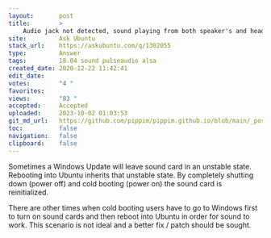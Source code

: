 ```yaml
---
layout:       post
title:        >
    Audio jack not detected, sound playing from both speaker's and headphones
site:         Ask Ubuntu
stack_url:    https://askubuntu.com/q/1302055
type:         Answer
tags:         18.04 sound pulseaudio alsa
created_date: 2020-12-22 11:42:41
edit_date:    
votes:        "4 "
favorites:    
views:        "83 "
accepted:     Accepted
uploaded:     2023-10-02 01:03:53
git_md_url:   https://github.com/pippim/pippim.github.io/blob/main/_posts/2020/2020-12-22-Audio-jack-not-detected_-sound-playing-from-both-speaker_s-and-headphones.md
toc:          false
navigation:   false
clipboard:    false
---
```


Sometimes a Windows Update will leave sound card in an unstable state. Rebooting into Ubuntu inherits that unstable state. By completely shutting down (power off) and cold booting (power on) the sound card is reinitialized.

There are other times when cold booting users have to go to Windows first to turn on sound cards and then reboot into Ubuntu in order for sound to work. This scenario is not ideal and a better fix / patch should be sought.
